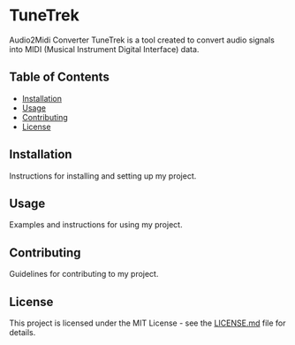 # TuneTrek

Audio2Midi Converter TuneTrek is a tool created to convert audio signals into MIDI (Musical Instrument Digital Interface) data.

## Table of Contents

- [Installation](#installation)
- [Usage](#usage)
- [Contributing](#contributing)
- [License](#license)

## Installation

Instructions for installing and setting up my project.

## Usage

Examples and instructions for using my project.

## Contributing

Guidelines for contributing to my project.

## License

This project is licensed under the MIT License - see the [LICENSE.md](LICENSE.md) file for details.

